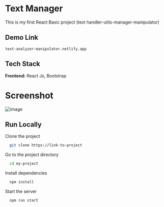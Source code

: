 # Text Manager

This is my first React Basic project (text handler-utils-manager-manipulator)


## Demo Link
```
text-analyzer-manipulator.netlify.app
```


## Tech Stack

**Frontend:** React Js, Bootstrap


# Screenshot

![image](https://github.com/TheHimanshuDixit/Text-Manger/assets/107857348/f6de6da0-a788-4726-aa68-2cf2c4563e88)


## Run Locally

Clone the project

```bash
  git clone https://link-to-project
```

Go to the project directory

```bash
  cd my-project
```

Install dependencies

```bash
  npm install
```

Start the server

```bash
  npm run start
```
